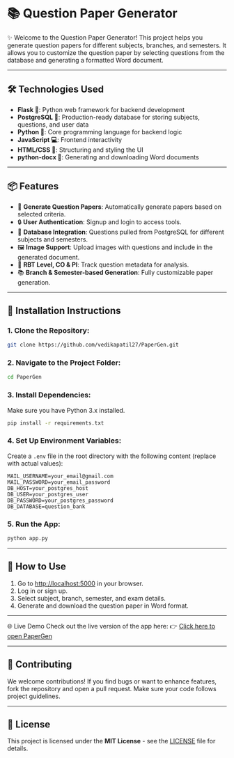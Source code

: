 # 📚 Question Paper Generator

✨ Welcome to the Question Paper Generator! This project helps you generate question papers for different subjects, branches, and semesters. It allows you to customize the question paper by selecting questions from the database and generating a formatted Word document.

---

## 🛠 Technologies Used

- **Flask 🧨**: Python web framework for backend development
- **PostgreSQL 🐘**: Production-ready database for storing subjects, questions, and user data
- **Python 🐍**: Core programming language for backend logic
- **JavaScript 💻**: Frontend interactivity
- **HTML/CSS 🎨**: Structuring and styling the UI
- **python-docx 📄**: Generating and downloading Word documents

---

## 📦 Features

- 📄 **Generate Question Papers**: Automatically generate papers based on selected criteria.
- 🔒 **User Authentication**: Signup and login to access tools.
- 📝 **Database Integration**: Questions pulled from PostgreSQL for different subjects and semesters.
- 🖼 **Image Support**: Upload images with questions and include in the generated document.
- 🎯 **RBT Level, CO & PI**: Track question metadata for analysis.
- 📚 **Branch & Semester-based Generation**: Fully customizable paper generation.

---

## 🔧 Installation Instructions

### 1. Clone the Repository:
```bash
git clone https://github.com/vedikapatil27/PaperGen.git
```

### 2. Navigate to the Project Folder:
```bash
cd PaperGen
```

### 3. Install Dependencies:
Make sure you have Python 3.x installed.
```bash
pip install -r requirements.txt
```

### 4. Set Up Environment Variables:
Create a `.env` file in the root directory with the following content (replace with actual values):
```env
MAIL_USERNAME=your_email@gmail.com
MAIL_PASSWORD=your_email_password
DB_HOST=your_postgres_host
DB_USER=your_postgres_user
DB_PASSWORD=your_postgres_password
DB_DATABASE=question_bank
```

### 5. Run the App:
```bash
python app.py
```

---

## 🚀 How to Use

1. Go to [http://localhost:5000](http://localhost:5000) in your browser.
2. Log in or sign up.
3. Select subject, branch, semester, and exam details.
4. Generate and download the question paper in Word format.

---

🌐 Live Demo
Check out the live version of the app here:
👉 [Click here to open PaperGen](https://papergen-2ner.onrender.com/)

---

## 🤝 Contributing
We welcome contributions! If you find bugs or want to enhance features, fork the repository and open a pull request. Make sure your code follows project guidelines.

---

## 📄 License
This project is licensed under the **MIT License** - see the [LICENSE](LICENSE) file for details.

